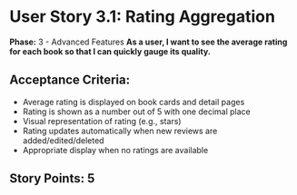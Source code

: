 # User Story 3.1: Rating Aggregation

**Phase:** 3 - Advanced Features
**As a user, I want to see the average rating for each book so that I can quickly gauge its quality.**

## Acceptance Criteria:
- Average rating is displayed on book cards and detail pages
- Rating is shown as a number out of 5 with one decimal place
- Visual representation of rating (e.g., stars)
- Rating updates automatically when new reviews are added/edited/deleted
- Appropriate display when no ratings are available

## Story Points: 5
